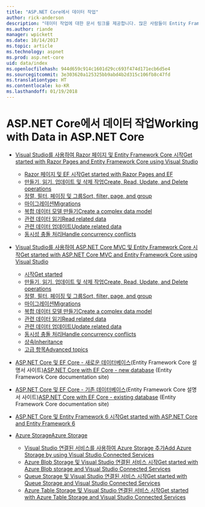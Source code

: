 ```yaml
---
title: "ASP.NET Core에서 데이터 작업"
author: rick-anderson
description: "데이터 작업에 대한 문서 링크를 제공합니다. 많은 사람들이 Entity Framework Core를 사용합니다."
ms.author: riande
manager: wpickett
ms.date: 10/14/2017
ms.topic: article
ms.technology: aspnet
ms.prod: asp.net-core
uid: data/index
ms.openlocfilehash: 944d659c914c1601d29cc693f474d171ecb6d5e4
ms.sourcegitcommit: 3e303620a125325bb9abd4b2d315c106fb8c47fd
ms.translationtype: HT
ms.contentlocale: ko-KR
ms.lasthandoff: 01/19/2018
---
```

# <a name="working-with-data-in-aspnet-core"></a><span data-ttu-id="611ea-104">ASP.NET Core에서 데이터 작업</span><span class="sxs-lookup"><span data-stu-id="611ea-104">Working with Data in ASP.NET Core</span></span> 

* [<span data-ttu-id="611ea-105">Visual Studio를 사용하여 Razor 페이지 및 Entity Framework Core 시작</span><span class="sxs-lookup"><span data-stu-id="611ea-105">Get started with Razor Pages and Entity Framework Core using Visual Studio</span></span>](xref:data/ef-rp/index)

   * [<span data-ttu-id="611ea-106">Razor 페이지 및 EF 시작</span><span class="sxs-lookup"><span data-stu-id="611ea-106">Get started with Razor Pages and EF</span></span>](xref:data/ef-rp/intro)
   * [<span data-ttu-id="611ea-107">만들기, 읽기, 업데이트 및 삭제 작업</span><span class="sxs-lookup"><span data-stu-id="611ea-107">Create, Read, Update, and Delete operations</span></span>](xref:data/ef-rp/crud)
   * [<span data-ttu-id="611ea-108">정렬, 필터, 페이징 및 그룹</span><span class="sxs-lookup"><span data-stu-id="611ea-108">Sort, filter, page, and group</span></span>](xref:data/ef-rp/sort-filter-page)
   * [<span data-ttu-id="611ea-109">마이그레이션</span><span class="sxs-lookup"><span data-stu-id="611ea-109">Migrations</span></span>](xref:data/ef-rp/migrations)
   * [<span data-ttu-id="611ea-110">복합 데이터 모델 만들기</span><span class="sxs-lookup"><span data-stu-id="611ea-110">Create a complex data model</span></span>](xref:data/ef-rp/complex-data-model)
   * [<span data-ttu-id="611ea-111">관련 데이터 읽기</span><span class="sxs-lookup"><span data-stu-id="611ea-111">Read related data</span></span>](xref:data/ef-rp/read-related-data)
   * [<span data-ttu-id="611ea-112">관련 데이터 업데이트</span><span class="sxs-lookup"><span data-stu-id="611ea-112">Update related data</span></span>](xref:data/ef-rp/update-related-data)
   * [<span data-ttu-id="611ea-113">동시성 충돌 처리</span><span class="sxs-lookup"><span data-stu-id="611ea-113">Handle concurrency conflicts</span></span>](xref:data/ef-rp/concurrency)

*   [<span data-ttu-id="611ea-114">Visual Studio를 사용하여 ASP.NET Core MVC 및 Entity Framework Core 시작</span><span class="sxs-lookup"><span data-stu-id="611ea-114">Get started with ASP.NET Core MVC and Entity Framework Core using Visual Studio</span></span>](ef-mvc/index.md)
    *   [<span data-ttu-id="611ea-115">시작</span><span class="sxs-lookup"><span data-stu-id="611ea-115">Get started</span></span>](ef-mvc/intro.md)
    *   [<span data-ttu-id="611ea-116">만들기, 읽기, 업데이트 및 삭제 작업</span><span class="sxs-lookup"><span data-stu-id="611ea-116">Create, Read, Update, and Delete operations</span></span>](xref:data/ef-mvc/crud)
    *   [<span data-ttu-id="611ea-117">정렬, 필터, 페이징 및 그룹</span><span class="sxs-lookup"><span data-stu-id="611ea-117">Sort, filter, page, and group</span></span>](xref:data/ef-mvc/sort-filter-page)
    *   [<span data-ttu-id="611ea-118">마이그레이션</span><span class="sxs-lookup"><span data-stu-id="611ea-118">Migrations</span></span>](xref:data/ef-mvc/migrations)
    *   [<span data-ttu-id="611ea-119">복합 데이터 모델 만들기</span><span class="sxs-lookup"><span data-stu-id="611ea-119">Create a complex data model</span></span>](ef-mvc/complex-data-model.md)
    *   [<span data-ttu-id="611ea-120">관련 데이터 읽기</span><span class="sxs-lookup"><span data-stu-id="611ea-120">Read related data</span></span>](ef-mvc/read-related-data.md)
    *   [<span data-ttu-id="611ea-121">관련 데이터 업데이트</span><span class="sxs-lookup"><span data-stu-id="611ea-121">Update related data</span></span>](ef-mvc/update-related-data.md)
    *   [<span data-ttu-id="611ea-122">동시성 충돌 처리</span><span class="sxs-lookup"><span data-stu-id="611ea-122">Handle concurrency conflicts</span></span>](ef-mvc/concurrency.md)
    *   [<span data-ttu-id="611ea-123">상속</span><span class="sxs-lookup"><span data-stu-id="611ea-123">Inheritance</span></span>](ef-mvc/inheritance.md)
    *   [<span data-ttu-id="611ea-124">고급 항목</span><span class="sxs-lookup"><span data-stu-id="611ea-124">Advanced topics</span></span>](ef-mvc/advanced.md)
* <span data-ttu-id="611ea-125">[ASP.NET Core 및 EF Core - 새로운 데이터베이스](https://docs.microsoft.com/ef/core/get-started/aspnetcore/new-db)(Entity Framework Core 설명서 사이트)</span><span class="sxs-lookup"><span data-stu-id="611ea-125">[ASP.NET Core with EF Core - new database](https://docs.microsoft.com/ef/core/get-started/aspnetcore/new-db) (Entity Framework Core documentation site)</span></span>
* <span data-ttu-id="611ea-126">[ASP.NET Core 및 EF Core - 기존 데이터베이스](https://docs.microsoft.com/ef/core/get-started/aspnetcore/existing-db)(Entity Framework Core 설명서 사이트)</span><span class="sxs-lookup"><span data-stu-id="611ea-126">[ASP.NET Core with EF Core - existing database](https://docs.microsoft.com/ef/core/get-started/aspnetcore/existing-db) (Entity Framework Core documentation site)</span></span>
*   [<span data-ttu-id="611ea-127">ASP.NET Core 및 Entity Framework 6 시작</span><span class="sxs-lookup"><span data-stu-id="611ea-127">Get started with ASP.NET Core and Entity Framework 6</span></span>](entity-framework-6.md)
*   [<span data-ttu-id="611ea-128">Azure Storage</span><span class="sxs-lookup"><span data-stu-id="611ea-128">Azure Storage</span></span>](azure-storage/index.md)
    *   [<span data-ttu-id="611ea-129">Visual Studio 연결된 서비스를 사용하여 Azure Storage 추가</span><span class="sxs-lookup"><span data-stu-id="611ea-129">Add Azure Storage by using Visual Studio Connected Services</span></span>](https://azure.microsoft.com/documentation/articles/vs-azure-tools-connected-services-storage/)
    *   [<span data-ttu-id="611ea-130">Azure Blob Storage 및 Visual Studio 연결된 서비스 시작</span><span class="sxs-lookup"><span data-stu-id="611ea-130">Get started with Azure Blob storage and Visual Studio Connected Services</span></span>](https://azure.microsoft.com/documentation/articles/vs-storage-aspnet5-getting-started-blobs/)
    *   [<span data-ttu-id="611ea-131">Queue Storage 및 Visual Studio 연결된 서비스 시작</span><span class="sxs-lookup"><span data-stu-id="611ea-131">Get started with Queue Storage and Visual Studio Connected Services</span></span>](https://azure.microsoft.com/documentation/articles/vs-storage-aspnet5-getting-started-queues/)
    *   [<span data-ttu-id="611ea-132">Azure Table Storage 및 Visual Studio 연결된 서비스 시작</span><span class="sxs-lookup"><span data-stu-id="611ea-132">Get started with Azure Table Storage and Visual Studio Connected Services</span></span>](https://azure.microsoft.com/documentation/articles/vs-storage-aspnet5-getting-started-tables/)

